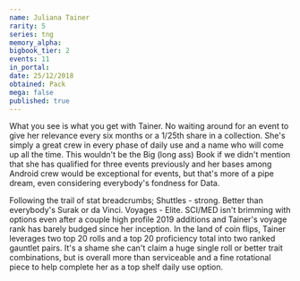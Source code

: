 ```yaml
---
name: Juliana Tainer
rarity: 5
series: tng
memory_alpha:
bigbook_tier: 2
events: 11
in_portal:
date: 25/12/2018
obtained: Pack
mega: false
published: true
---
```


What you see is what you get with Tainer. No waiting around for an event to give her relevance every six months or a 1/25th share in a collection. She's simply a great crew in every phase of daily use and a name who will come up all the time. This wouldn't be the Big (long ass) Book if we didn't mention that she has qualified for three events previously and her bases among Android crew would be exceptional for events, but that's more of a pipe dream, even considering everybody's fondness for Data.

Following the trail of stat breadcrumbs; Shuttles - strong. Better than everybody's Surak or da Vinci. Voyages - Elite. SCI/MED isn't brimming with options even after a couple high profile 2019 additions and Tainer's voyage rank has barely budged since her inception. In the land of coin flips, Tainer leverages two top 20 rolls and a top 20 proficiency total into two ranked gauntlet pairs. It's a shame she can't claim a huge single roll or better trait combinations, but is overall more than serviceable and a fine rotational piece to help complete her as a top shelf daily use option.
